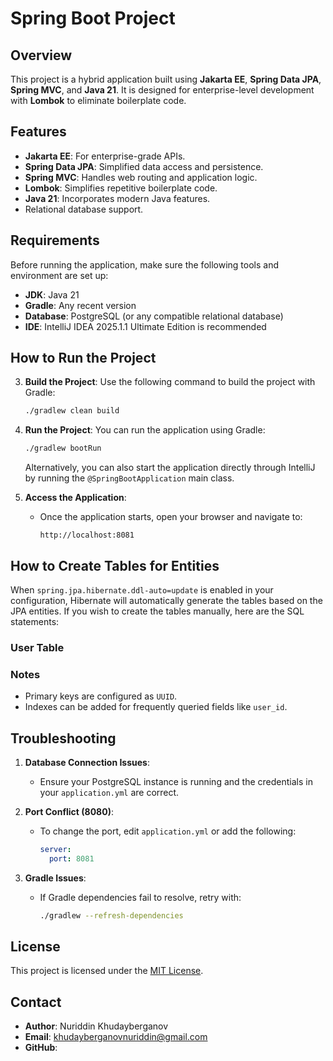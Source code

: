 # Spring Boot Project

## Overview

This project is a hybrid application built using **Jakarta EE**, **Spring Data JPA**, **Spring MVC**, and **Java 21**. It is designed for enterprise-level development with **Lombok** to eliminate boilerplate code.

## Features

- **Jakarta EE**: For enterprise-grade APIs.
- **Spring Data JPA**: Simplified data access and persistence.
- **Spring MVC**: Handles web routing and application logic.
- **Lombok**: Simplifies repetitive boilerplate code.
- **Java 21**: Incorporates modern Java features.
- Relational database support.

## Requirements

Before running the application, make sure the following tools and environment are set up:

- **JDK**: Java 21
- **Gradle**: Any recent version
- **Database**: PostgreSQL (or any compatible relational database)
- **IDE**: IntelliJ IDEA 2025.1.1 Ultimate Edition is recommended

## How to Run the Project

3. **Build the Project**:
   Use the following command to build the project with Gradle:
   ```bash
   ./gradlew clean build
   ```

4. **Run the Project**:
   You can run the application using Gradle:
   ```bash
   ./gradlew bootRun
   ```
   Alternatively, you can also start the application directly through IntelliJ by running the `@SpringBootApplication` main class.

5. **Access the Application**:
    - Once the application starts, open your browser and navigate to:
      ```
      http://localhost:8081
      ```

## How to Create Tables for Entities

When `spring.jpa.hibernate.ddl-auto=update` is enabled in your configuration, Hibernate will automatically generate the tables based on the JPA entities. If you wish to create the tables manually, here are the SQL statements:

### **User Table**

### Notes
- Primary keys are configured as `UUID`.
- Indexes can be added for frequently queried fields like `user_id`.

## Troubleshooting

1. **Database Connection Issues**:
    - Ensure your PostgreSQL instance is running and the credentials in your `application.yml` are correct.

2. **Port Conflict (8080)**:
    - To change the port, edit `application.yml` or add the following:
      ```yaml
      server:
        port: 8081
      ```

3. **Gradle Issues**:
    - If Gradle dependencies fail to resolve, retry with:
      ```bash
      ./gradlew --refresh-dependencies
      ```

## License

This project is licensed under the [MIT License](./LICENSE).

## Contact

- **Author**: Nuriddin Khudayberganov
- **Email**: khudayberganovnuriddin@gmail.com
- **GitHub**: 

